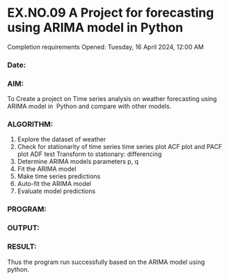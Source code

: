 # EX.NO.09        A Project for forecasting using ARIMA model in Python
Completion requirements
Opened: Tuesday, 16 April 2024, 12:00 AM 
### Date: 

### AIM:
To Create a project on Time series analysis on weather forecasting using ARIMA model in  Python and compare with other models.
### ALGORITHM:
1. Explore the dataset of weather 
2. Check for stationarity of time series time series plot
   ACF plot and PACF plot
   ADF test
   Transform to stationary: differencing
3. Determine ARIMA models parameters p, q
4. Fit the ARIMA model
5. Make time series predictions
6. Auto-fit the ARIMA model
7. Evaluate model predictions
### PROGRAM:

### OUTPUT:


### RESULT:
Thus the program run successfully based on the ARIMA model using python.
